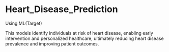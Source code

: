 # Heart_Disease_Prediction
Using ML(Target)


This models identify individuals at risk of heart disease, enabling early intervention and personalized healthcare, ultimately reducing heart disease prevalence and improving patient outcomes.





